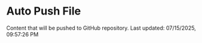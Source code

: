 # Auto Push File

Content that will be pushed to GitHub repository.
Last updated: 07/15/2025, 09:57:26 PM